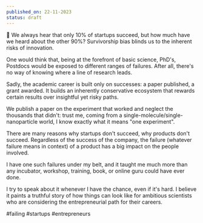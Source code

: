 ```yaml
---
published_on: 22-11-2023
status: draft
---
```

📍 We always hear that only 10% of startups succeed, but how much have we heard about the other 90%? Survivorship bias blinds us to the inherent risks of innovation. 

One would think that, being at the forefront of basic science, PhD's, Postdocs would be exposed to different ranges of failures. After all, there's no way of knowing where a line of research leads. 

Sadly, the academic career is built only on successes: a paper published, a grant awarded. It builds an inherently conservative ecosystem that rewards certain results over insightful yet risky paths. 

We publish a paper on the experiment that worked and neglect the thousands that didn't: trust me, coming from a single-molecule/single-nanoparticle world, I know exactly what it means "one experiment". 

There are many reasons why startups don't succeed, why products don't succeed. Regardless of the success of the company, the failure (whatever failure means in context) of a product has a big impact on the people involved. 

I have one such failures under my belt, and it taught me much more than any incubator, workshop, training, book, or online guru could have ever done. 

I try to speak about it whenever I have the chance, even if it's hard. I believe it paints a truthful story of how things can look like for ambitious scientists who are considering the entrepreneurial path for their careers. 

#failing #startups #entrepreneurs 